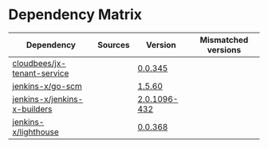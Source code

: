 # Dependency Matrix

Dependency | Sources | Version | Mismatched versions
---------- | ------- | ------- | -------------------
[cloudbees/jx-tenant-service](https://github.com/cloudbees/jx-tenant-service) |  | [0.0.345](https://github.com/cloudbees/jx-tenant-service/releases/tag/v0.0.345) | 
[jenkins-x/go-scm](https://github.com/jenkins-x/go-scm) |  | [1.5.60]() | 
[jenkins-x/jenkins-x-builders](https://github.com/jenkins-x/jenkins-x-builders) |  | [2.0.1096-432]() | 
[jenkins-x/lighthouse](https://github.com/jenkins-x/lighthouse) |  | [0.0.368]() | 
